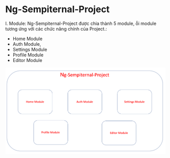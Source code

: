 # Ng-Sempiternal-Project

I. Module: 
Ng-Sempiternal-Project được chia thành 5 module, ỗi module tương ứng với các chức năng chính của Project.:
* Home Module
* Auth Module, 
* Settings Module 
* Profile Module 
* Editor Module


![Alt text](https://github.com/zuc0n/ImageForMock/blob/master/Screen%20Shot%202019-10-21%20at%202.22.38%20PM.png?raw=true "Title")
